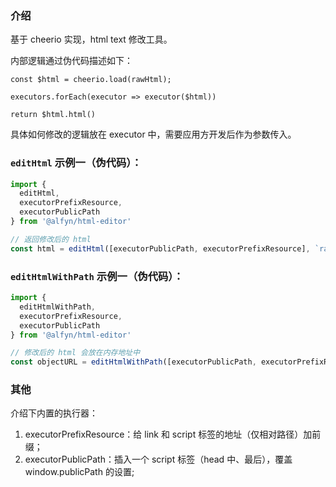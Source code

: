 ### 介绍

基于 cheerio 实现，html text 修改工具。

内部逻辑通过伪代码描述如下：

```text
const $html = cheerio.load(rawHtml);

executors.forEach(executor => executor($html))

return $html.html()
```

具体如何修改的逻辑放在 executor 中，需要应用方开发后作为参数传入。

### `editHtml` 示例一（伪代码）：

```typescript
import {
  editHtml,
  executorPrefixResource,
  executorPublicPath
} from '@alfyn/html-editor'

// 返回修改后的 html
const html = editHtml([executorPublicPath, executorPrefixResource], `rawHtml`)
```

### `editHtmlWithPath` 示例一（伪代码）：

```typescript
import {
  editHtmlWithPath,
  executorPrefixResource,
  executorPublicPath
} from '@alfyn/html-editor'

// 修改后的 html 会放在内存地址中
const objectURL = editHtmlWithPath([executorPublicPath, executorPrefixResource], `entry`)
```

### 其他

介绍下内置的执行器：

1. executorPrefixResource：给 link 和 script 标签的地址（仅相对路径）加前缀；
2. executorPublicPath：插入一个 script 标签（head 中、最后），覆盖 window.publicPath 的设置;
